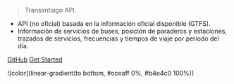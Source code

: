 
> Transantiago API.

- API (no oficial) basada en la información oficial disponible (GTFS).
- Información de servicios de buses, posición de paraderos y estaciones, trazados de servicios, frecuencias y tiempos de viaje por periodo del día.


[GitHub](https://github.com/ignacioHermosilla/transantiago-api)
[Get Started](#uso)


![color](linear-gradient(to bottom, #cceaff 0%, #b4e4c0 100%))
